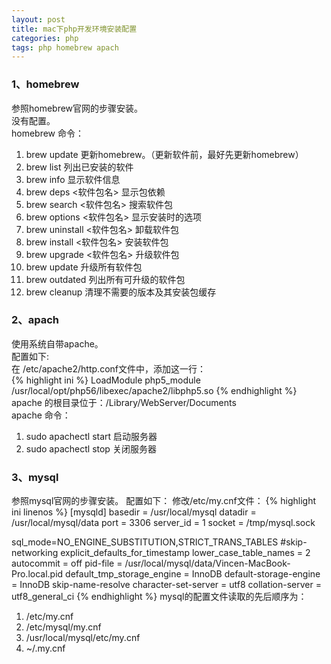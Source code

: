 ```yaml
---
layout: post
title: mac下php开发环境安装配置
categories: php
tags: php homebrew apach
---
```

### 1、homebrew
参照homebrew官网的步骤安装。  
没有配置。  
homebrew 命令：
 
1. brew update 更新homebrew。（更新软件前，最好先更新homebrew）
2. brew list 列出已安装的软件
3. brew info 显示软件信息
4. brew deps <软件包名> 显示包依赖
5. brew search <软件包名> 搜索软件包
6. brew options <软件包名> 显示安装时的选项
7. brew uninstall <软件包名> 卸载软件包
8. brew install <软件包名> 安装软件包
9. brew upgrade <软件包名> 升级软件包
10. brew update 升级所有软件包
11. brew outdated 列出所有可升级的软件包
12. brew cleanup 清理不需要的版本及其安装包缓存

### 2、apach
使用系统自带apache。  
配置如下:  
在 /etc/apache2/http.conf文件中，添加这一行：  
{% highlight ini %}
LoadModule php5_module    /usr/local/opt/php56/libexec/apache2/libphp5.so
{% endhighlight %}
apache 的根目录位于：/Library/WebServer/Documents  
apache 命令：  

1. sudo apachectl start 启动服务器  
2. sudo apachectl stop 关闭服务器

### 3、mysql
参照mysql官网的步骤安装。
配置如下：
修改/etc/my.cnf文件：
{% highlight ini linenos %}
[mysqld]
basedir = /usr/local/mysql
datadir = /usr/local/mysql/data
port = 3306
server_id = 1
socket = /tmp/mysql.sock

sql_mode=NO_ENGINE_SUBSTITUTION,STRICT_TRANS_TABLES
#skip-networking
explicit_defaults_for_timestamp
lower_case_table_names = 2
autocommit = off
pid-file = /usr/local/mysql/data/Vincen-MacBook-Pro.local.pid
default_tmp_storage_engine = InnoDB
default-storage-engine = InnoDB
skip-name-resolve
character-set-server = utf8
collation-server = utf8_general_ci
{% endhighlight %}
mysql的配置文件读取的先后顺序为：

1. /etc/my.cnf
2. /etc/mysql/my.cnf
3. /usr/local/mysql/etc/my.cnf
4. ~/.my.cnf




